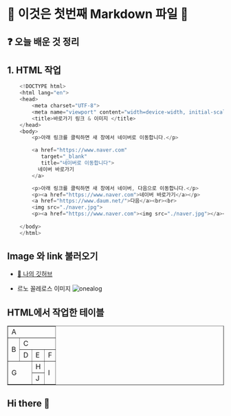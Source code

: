 # 🙌 이것은 첫번째 Markdown 파일 📅

## ❓ 오늘 배운 것 정리  

## 1. HTML 작업   

```js
    <!DOCTYPE html>
    <html lang="en">
    <head>
        <meta charset="UTF-8">
        <meta name="viewport" content="width=device-width, initial-scale=1.0">
        <title>바로가기 링크 & 이미지 </title>
    </head>
    <body>
        <p>아래 링크를 클릭하면 새 창에서 네이버로 이동합니다.</p>

        <a href="https://www.naver.com"
           target="_blank"   
           title="네이버로 이동합니다">
          네이버 바로가기
        </a>

        <p>아래 링크를 클릭하면 새 창에서 네이버, 다음으로 이동합니다.</p>
        <p><a href="https://www.naver.com">네이버 바로가기</a></p>
        <a href="https://www.daum.net/">다음</a><br><br>
        <img src="./naver.jpg">
        <p><a href="https://www.naver.com"><img src="./naver.jpg"></a></p>
    
    </body>
    </html>
```
    
<!--  _blank로 하면 새창에서 열림, 지우면 기존 창에서 이동함 -->

## Image 와 link 불러오기

- [🚗 나의 깃허브 ](https://github.com/nicolekor/AI25)   

- 르노 꼴레로스 이미지 
![onealog](https://search.pstatic.net/common/?src=http%3A%2F%2Fblogfiles.naver.net%2F20160424_97%2Fcardic5679_1461481813611DgUwB_JPEG%2Fkoleos01.jpg&type=sc960_832)  


## HTML에서 작업한 테이블


<!DOCTYPE html>
<html lang="en">
<head>
    <meta charset="UTF-8">
    <meta name="viewport" content="width=device-width, initial-scale=1.0">
    <title>테이블연습</title>
</head>
<body>
    <table border = "1">
        <tr>
            <td colspan="4">A</td> 
        </tr>
        <tr>
            <td rowspan="2">B</td><td colspan="3">C</td>
        </tr>
        <tr>
            <td>D</td><td>E</td><td>F</td>
        </tr>
        <tr>
            <td rowspan="2", colspan="2">G</td><td>H</td><td rowspan="2">I</td>
        </tr>
        <tr>
            <td>J</td>
        </tr>
    </table>
</body>
</html>








## Hi there 👋

<!--
**nicolekor/nicolekor** is a ✨ _special_ ✨ repository because its `README.md` (this file) appears on your GitHub profile.

Here are some ideas to get you started:

- 🔭 I’m currently working on ...
- 🌱 I’m currently learning ...
- 👯 I’m looking to collaborate on ...
- 🤔 I’m looking for help with ...
- 💬 Ask me about ...
- 📫 How to reach me: ...
- 😄 Pronouns: ...
- ⚡ Fun fact: ...
-->
